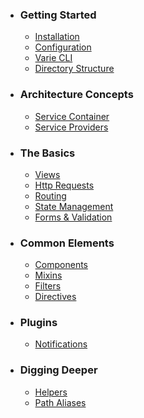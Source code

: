 - ### Getting Started
  - [Installation](/docs/{{version}}/installation)
  - [Configuration](/docs/{{version}}/configuration)
  - [Varie CLI](/docs/{{version}}/varie-cli)
  - [Directory Structure](/docs/{{version}}/directory-structure)
- ### Architecture Concepts
  - [Service Container](/docs/{{version}}/service-container)
  - [Service Providers](/docs/{{version}}/service-providers)
- ### The Basics
  - [Views](/docs/{{version}}/views)
  - [Http Requests](/docs/{{version}}/http-requests)
  - [Routing](/docs/{{version}}/routing)
  - [State Management](/docs/{{version}}/state)
  - [Forms & Validation](/docs/{{version}}/forms-&-validation)
- ### Common Elements
  - [Components](/docs/{{version}}/components)
  - [Mixins](/docs/{{version}}/mixins)
  - [Filters](/docs/{{version}}/filters)
  - [Directives](/docs/{{version}}/directives)
- ### Plugins
  - [Notifications](/docs/{{version}}/notifications)
- ### Digging Deeper
  - [Helpers](/docs/{{version}}/helpers)
  - [Path Aliases](/docs/{{version}}/path-aliases)
